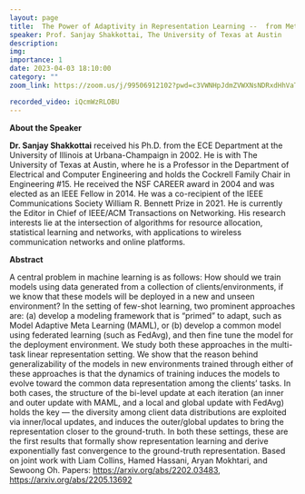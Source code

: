 ```yaml
---
layout: page
title:  The Power of Adaptivity in Representation Learning --  from Meta-Learning to Federated Learning 
speaker: Prof. Sanjay Shakkottai, The University of Texas at Austin 
description: 
img:
importance: 1
date: 2023-04-03 18:10:00
category: ""
zoom_link: https://zoom.us/j/99506912102?pwd=c3VWNHpJdmZVWXNsNDRxdHhVaTBuZz09

recorded_video: iQcmWzRLOBU
---
```

**About the Speaker** 

**Dr. Sanjay Shakkottai** received his Ph.D. from the ECE Department at the University of Illinois at Urbana-Champaign in 2002. He is with The University of Texas at Austin, where he is a Professor in the Department of Electrical and Computer Engineering and holds the Cockrell Family Chair in Engineering #15. He received the NSF CAREER award in 2004 and was elected as an IEEE Fellow in 2014. He was a co-recipient of the IEEE Communications Society William R. Bennett Prize in 2021. He is currently the Editor in Chief of IEEE/ACM Transactions on Networking. His research interests lie at the intersection of algorithms for resource allocation, statistical learning and networks, with applications to wireless communication networks and online platforms. 

 

**Abstract**

A central problem in machine learning is as follows: How should we train models using data generated from a collection of clients/environments, if we know that these models will be deployed in a new and unseen environment? In the setting of few-shot learning, two prominent approaches are: (a) develop a modeling framework that is “primed” to adapt, such as Model Adaptive Meta Learning (MAML), or (b) develop a common model using federated learning (such as FedAvg), and then fine tune the model for the deployment environment. We study both these approaches in the multi-task linear representation setting. We show that the reason behind generalizability of the models in new environments trained through either of these approaches is that the dynamics of training induces the models to evolve toward the common data representation among the clients’ tasks. In both cases, the structure of the bi-level update at each iteration (an inner and outer update with MAML, and a local and global update with FedAvg) holds the key — the diversity among client data distributions are exploited via inner/local updates, and induces the outer/global updates to bring the representation closer to the ground-truth. In both these settings, these are the first results that formally show representation learning and derive exponentially fast convergence to the ground-truth representation. Based on joint work with Liam Collins, Hamed Hassani, Aryan Mokhtari, and Sewoong Oh. Papers: https://arxiv.org/abs/2202.03483, https://arxiv.org/abs/2205.13692 